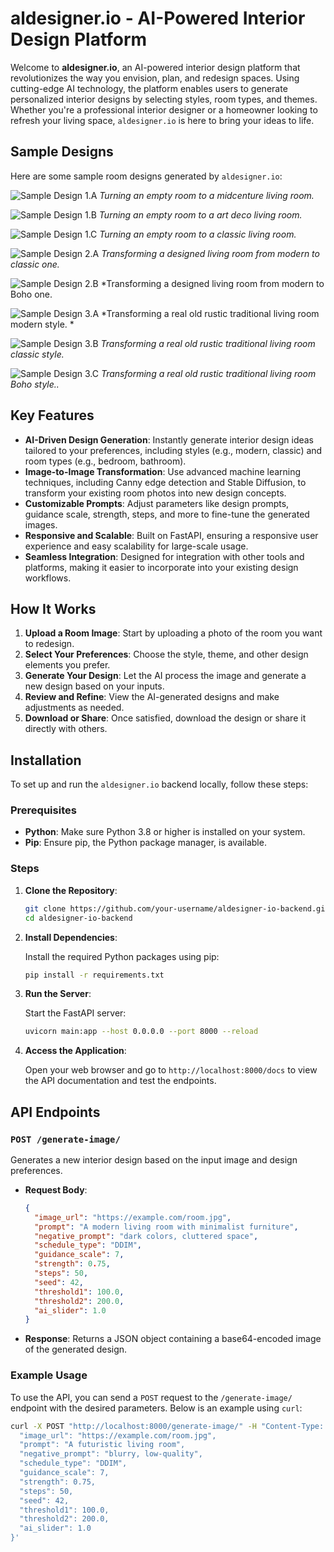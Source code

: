 # aldesigner.io - AI-Powered Interior Design Platform

Welcome to **aldesigner.io**, an AI-powered interior design platform that revolutionizes the way you envision, plan, and redesign spaces. Using cutting-edge AI technology, the platform enables users to generate personalized interior designs by selecting styles, room types, and themes. Whether you're a professional interior designer or a homeowner looking to refresh your living space, `aldesigner.io` is here to bring your ideas to life.

## Sample Designs

Here are some sample room designs generated by `aldesigner.io`:

![Sample Design 1.A](samples_generated/1.jpg)
*Turning an empty room to a midcenture living room.*

![Sample Design 1.B](samples_generated/2.jpg)
*Turning an empty room to a art deco living room.*

![Sample Design 1.C](samples_generated/5.jpg)
*Turning an empty room to a classic living room.*

![Sample Design 2.A](samples_generated/3.jpg)
*Transforming a designed living room from modern to classic one.*

![Sample Design 2.B](samples_generated/4.jpg)
*Transforming a designed living room from modern to Boho one.

![Sample Design 3.A](samples_generated/6.jpg)
*Transforming a real old rustic traditional living room modern style. *

![Sample Design 3.B](samples_generated/7.jpg)
*Transforming a real old rustic traditional living room classic style.*

![Sample Design 3.C](samples_generated/8.jpg)
*Transforming a real old rustic traditional living room Boho style..*

## Key Features

- **AI-Driven Design Generation**: Instantly generate interior design ideas tailored to your preferences, including styles (e.g., modern, classic) and room types (e.g., bedroom, bathroom).
- **Image-to-Image Transformation**: Use advanced machine learning techniques, including Canny edge detection and Stable Diffusion, to transform your existing room photos into new design concepts.
- **Customizable Prompts**: Adjust parameters like design prompts, guidance scale, strength, steps, and more to fine-tune the generated images.
- **Responsive and Scalable**: Built on FastAPI, ensuring a responsive user experience and easy scalability for large-scale usage.
- **Seamless Integration**: Designed for integration with other tools and platforms, making it easier to incorporate into your existing design workflows.

## How It Works

1. **Upload a Room Image**: Start by uploading a photo of the room you want to redesign.
2. **Select Your Preferences**: Choose the style, theme, and other design elements you prefer.
3. **Generate Your Design**: Let the AI process the image and generate a new design based on your inputs.
4. **Review and Refine**: View the AI-generated designs and make adjustments as needed.
5. **Download or Share**: Once satisfied, download the design or share it directly with others.

## Installation

To set up and run the `aldesigner.io` backend locally, follow these steps:

### Prerequisites

- **Python**: Make sure Python 3.8 or higher is installed on your system.
- **Pip**: Ensure pip, the Python package manager, is available.

### Steps

1. **Clone the Repository**:

    ```bash
    git clone https://github.com/your-username/aldesigner-io-backend.git
    cd aldesigner-io-backend
    ```

2. **Install Dependencies**:

    Install the required Python packages using pip:

    ```bash
    pip install -r requirements.txt
    ```

3. **Run the Server**:

    Start the FastAPI server:

    ```bash
    uvicorn main:app --host 0.0.0.0 --port 8000 --reload
    ```

4. **Access the Application**:

    Open your web browser and go to `http://localhost:8000/docs` to view the API documentation and test the endpoints.

## API Endpoints

### `POST /generate-image/`

Generates a new interior design based on the input image and design preferences.

- **Request Body**:
    ```json
    {
      "image_url": "https://example.com/room.jpg",
      "prompt": "A modern living room with minimalist furniture",
      "negative_prompt": "dark colors, cluttered space",
      "schedule_type": "DDIM",
      "guidance_scale": 7,
      "strength": 0.75,
      "steps": 50,
      "seed": 42,
      "threshold1": 100.0,
      "threshold2": 200.0,
      "ai_slider": 1.0
    }
    ```
- **Response**:
    Returns a JSON object containing a base64-encoded image of the generated design.

### Example Usage

To use the API, you can send a `POST` request to the `/generate-image/` endpoint with the desired parameters. Below is an example using `curl`:

```bash
curl -X POST "http://localhost:8000/generate-image/" -H "Content-Type: application/json" -d '{
  "image_url": "https://example.com/room.jpg",
  "prompt": "A futuristic living room",
  "negative_prompt": "blurry, low-quality",
  "schedule_type": "DDIM",
  "guidance_scale": 7,
  "strength": 0.75,
  "steps": 50,
  "seed": 42,
  "threshold1": 100.0,
  "threshold2": 200.0,
  "ai_slider": 1.0
}'
